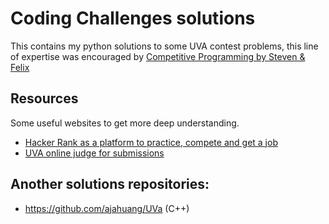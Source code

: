 
# Coding Challenges solutions

This contains my python solutions to some UVA contest problems, this line of expertise was encouraged by [Competitive Programming by Steven & Felix](https://www.amazon.com/Competitive-Programming-3rd-Steven-Halim/dp/B00FG8MNN8)


## Resources

Some useful websites to get more deep understanding.

* [Hacker Rank as a platform to practice, compete and get a job ](https://www.hackerrank.com)
* [UVA online judge for submissions ](https://uva.onlinejudge.org/)


## Another solutions repositories:

* https://github.com/ajahuang/UVa (C++)
